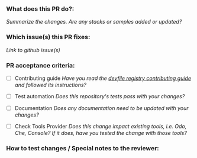 ### What does this PR do?:
_Summarize the changes. Are any stacks or samples added or updated?_

### Which issue(s) this PR fixes:
_Link to github issue(s)_

### PR acceptance criteria:

- [ ] Contributing guide
_Have you read the [devfile registry contributing guide](https://github.com/devfile/registry/blob/main/CONTRIBUTING.md) and followed its instructions?_
- [ ] Test automation
_Does this repository's tests pass with your changes?_
- [ ] Documentation
_Does any documentation need to be updated with your changes?_
- [ ] Check Tools Provider
_Does this change impact existing tools, i.e. Odo, Che, Console? If it does, have you tested the change with those tools?_


### How to test changes / Special notes to the reviewer: